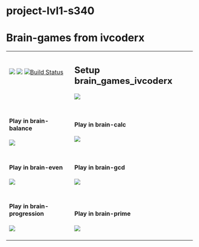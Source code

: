 # project-lvl1-s340
<h1>Brain-games from ivcoderx</h1>
<table>
  <tr>
      <td>
          <a href="https://codeclimate.com/github/ivcoderx/project-lvl1-s340/maintainability"><img src="https://api.codeclimate.com/v1/badges/7be436e7def2ba8f312d/maintainability" /></a>
          <a href="https://codeclimate.com/github/ivcoderx/project-lvl1-s340/test_coverage"><img src="https://api.codeclimate.com/v1/badges/7be436e7def2ba8f312d/test_coverage" /></a>
          <a href="https://travis-ci.org/ivcoderx/project-lvl1-s340"><img src="https://travis-ci.org/ivcoderx/project-lvl1-s340.svg?branch=master" alt="Build Status" /></a>
          <br/><br/><br/>
      </td>
      <td>
          <h2>Setup brain_games_ivcoderx</h2>
          <a href="https://asciinema.org/a/rrJURlo3eq69PeY7nbYswaaN9" target="_blank"><img src="https://asciinema.org/a/rrJURlo3eq69PeY7nbYswaaN9.png" /></a><br/><br/>
      </td>
    </tr>
    <tr>
        <td>
            <h4>Play in brain-balance</h4>
            <a href="https://asciinema.org/a/DQihvhRZbRYderRx49Ymatn9W" target="_blank"><img src="https://asciinema.org/a/DQihvhRZbRYderRx49Ymatn9W.png" /></a><br/><br/>
        </td>
        <td>
            <h4>Play in brain-calc</h4>
            <a href="https://asciinema.org/a/SBT22jGUuJmn1JR3KF5oQq8m4" target="_blank"><img src="https://asciinema.org/a/SBT22jGUuJmn1JR3KF5oQq8m4.png" /></a><br/><br/>
        </td>
    </tr>
    <tr>
        <td>
            <h4>Play in brain-even</h4>
            <a href="https://asciinema.org/a/Ux0lwqReQ5Idj7Cq8J9dZ9q1J" target="_blank"><img src="https://asciinema.org/a/Ux0lwqReQ5Idj7Cq8J9dZ9q1J.png" /></a><br/><br/>
        </td>
        <td>
            <h4>Play in brain-gcd</h4>
            <a href="https://asciinema.org/a/Xoe1V9aOQmvmpGjsa07gw1JYI" target="_blank"><img src="https://asciinema.org/a/Xoe1V9aOQmvmpGjsa07gw1JYI.png" /></a><br/><br/>
        </td>
    </tr>
    <tr>
        <td>
            <h4>Play in brain-progression</h4>
            <a href="https://asciinema.org/a/b8hcqZJ5rfP40LojKHUd1uIGk" target="_blank"><img src="https://asciinema.org/a/b8hcqZJ5rfP40LojKHUd1uIGk.png" /></a><br/><br/>
        </td>
        <td>
            <h4>Play in brain-prime</h4>
            <a href="https://asciinema.org/a/obx1rbMl5zB4CAZLY8QiEuyex" target="_blank"><img src="https://asciinema.org/a/obx1rbMl5zB4CAZLY8QiEuyex.png" /></a>
        </td>
    </tr>
</table>
